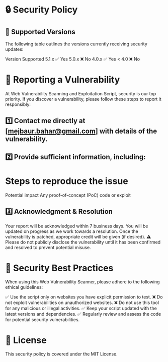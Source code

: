 # **🔒 Security Policy**

## **📌 Supported Versions**
The following table outlines the versions currently receiving security updates:

Version	Supported
5.1.x	✅ Yes
5.0.x	❌ No
4.0.x	✅ Yes
< 4.0	❌ No

# **🚨 Reporting a Vulnerability**
At Web Vulnerability Scanning and Exploitation Script, security is our top priority. If you discover a vulnerability, please follow these steps to report it responsibly:

## 1️⃣ Contact me directly at [mejbaur.bahar@gmail.com] with details of the vulnerability.
## 2️⃣ Provide sufficient information, including:

# **Steps to reproduce the issue**
Potential impact
Any proof-of-concept (PoC) code or exploit
## 3️⃣ Acknowledgment & Resolution
Your report will be acknowledged within 7 business days.
You will be updated on progress as we work towards a resolution.
Once the vulnerability is patched, appropriate credit will be given (if desired).
⚠️ Please do not publicly disclose the vulnerability until it has been confirmed and resolved to prevent potential misuse.

# **🔐 Security Best Practices**
When using this Web Vulnerability Scanner, please adhere to the following ethical guidelines:

✅ Use the script only on websites you have explicit permission to test.
❌ Do not exploit vulnerabilities on unauthorized websites.
❌ Do not use this tool for any malicious or illegal activities.
✅ Keep your script updated with the latest versions and dependencies.
✅ Regularly review and assess the code for potential security vulnerabilities.

# **📜 License**
This security policy is covered under the MIT License.
